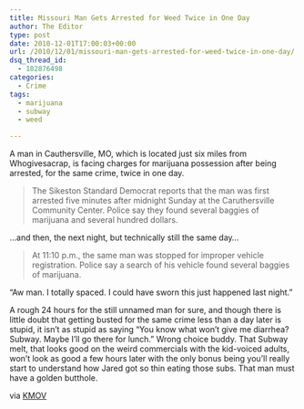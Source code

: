 ```yaml
---
title: Missouri Man Gets Arrested for Weed Twice in One Day
author: The Editor
type: post
date: 2010-12-01T17:00:03+00:00
url: /2010/12/01/missouri-man-gets-arrested-for-weed-twice-in-one-day/
dsq_thread_id:
  - 182876498
categories:
  - Crime
tags:
  - marijuana
  - subway
  - weed

---
```

[<img class="alignright size-full wp-image-8063" title="album-the-good-times" src="http://media.punchingkitty.com/wordpress/2010/11/album-the-good-times.jpeg?filter=resize&w=250" alt="" />][1]A man in Cauthersville, MO, which is located just six miles from Whogivesacrap, is facing charges for marijuana possession after being arrested, for the same crime, twice in one day.

> The Sikeston Standard Democrat reports that the man was first arrested five minutes after midnight Sunday at the Caruthersville Community Center. Police say they found several baggies of marijuana and several hundred dollars.

&#8230;and then, the next night, but technically still the same day&#8230;

> At 11:10 p.m., the same man was stopped for improper vehicle registration. Police say a search of his vehicle found several baggies of marijuana.

&#8220;Aw man. I totally spaced. I could have sworn this just happened last night.&#8221;

A rough 24 hours for the still unnamed man for sure, and though there is little doubt that getting busted for the same crime less than a day later is stupid, it isn&#8217;t as stupid as saying &#8220;You know what won&#8217;t give me diarrhea? Subway. Maybe I&#8217;ll go there for lunch.&#8221; Wrong choice buddy. That Subway melt, that looks good on the weird commercials with the kid-voiced adults, won&#8217;t look as good a few hours later with the only bonus being you&#8217;ll really start to understand how Jared got so thin eating those subs. That man must have a golden butthole.

via <a href="http://www.kmov.com/news/local/Missouri-man-arrested-twice-in-same-day-for-marijuana-111035624.html" target="_blank">KMOV</a>

 [1]: http://media.punchingkitty.com/wordpress/2010/11/album-the-good-times.jpeg
